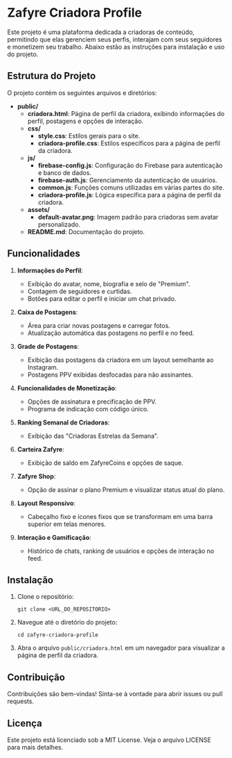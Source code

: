 # Zafyre Criadora Profile

Este projeto é uma plataforma dedicada a criadoras de conteúdo, permitindo que elas gerenciem seus perfis, interajam com seus seguidores e monetizem seu trabalho. Abaixo estão as instruções para instalação e uso do projeto.

## Estrutura do Projeto

O projeto contém os seguintes arquivos e diretórios:

- **public/**
  - **criadora.html**: Página de perfil da criadora, exibindo informações do perfil, postagens e opções de interação.
  - **css/**
    - **style.css**: Estilos gerais para o site.
    - **criadora-profile.css**: Estilos específicos para a página de perfil da criadora.
  - **js/**
    - **firebase-config.js**: Configuração do Firebase para autenticação e banco de dados.
    - **firebase-auth.js**: Gerenciamento da autenticação de usuários.
    - **common.js**: Funções comuns utilizadas em várias partes do site.
    - **criadora-profile.js**: Lógica específica para a página de perfil da criadora.
  - **assets/**
    - **default-avatar.png**: Imagem padrão para criadoras sem avatar personalizado.
  - **README.md**: Documentação do projeto.

## Funcionalidades

1. **Informações do Perfil**:
   - Exibição do avatar, nome, biografia e selo de "Premium".
   - Contagem de seguidores e curtidas.
   - Botões para editar o perfil e iniciar um chat privado.

2. **Caixa de Postagens**:
   - Área para criar novas postagens e carregar fotos.
   - Atualização automática das postagens no perfil e no feed.

3. **Grade de Postagens**:
   - Exibição das postagens da criadora em um layout semelhante ao Instagram.
   - Postagens PPV exibidas desfocadas para não assinantes.

4. **Funcionalidades de Monetização**:
   - Opções de assinatura e precificação de PPV.
   - Programa de indicação com código único.

5. **Ranking Semanal de Criadoras**:
   - Exibição das "Criadoras Estrelas da Semana".

6. **Carteira Zafyre**:
   - Exibição de saldo em ZafyreCoins e opções de saque.

7. **Zafyre Shop**:
   - Opção de assinar o plano Premium e visualizar status atual do plano.

8. **Layout Responsivo**:
   - Cabeçalho fixo e ícones fixos que se transformam em uma barra superior em telas menores.

9. **Interação e Gamificação**:
   - Histórico de chats, ranking de usuários e opções de interação no feed.

## Instalação

1. Clone o repositório:
   ```
   git clone <URL_DO_REPOSITORIO>
   ```

2. Navegue até o diretório do projeto:
   ```
   cd zafyre-criadora-profile
   ```

3. Abra o arquivo `public/criadora.html` em um navegador para visualizar a página de perfil da criadora.

## Contribuição

Contribuições são bem-vindas! Sinta-se à vontade para abrir issues ou pull requests.

## Licença

Este projeto está licenciado sob a MIT License. Veja o arquivo LICENSE para mais detalhes.